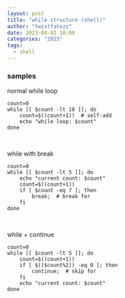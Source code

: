 ```yaml
---
layout: post
title: "while structure (shell)"
author: "twistfatezz"
date: 2023-04-02 18:09
categories: "2023"
tags:
  - shell
---
```

### samples
normal while loop
```shell
count=0
while [[ $count -lt 10 ]]; do
    count=$((count+1))  # self-add
    echo "while loop: $count"
done
```
<br>


while with break
```shell
count=0
while [[ $count -lt 5 ]]; do
    echo "current count: $count"
    count=$((count+1))
    if [ $count -eq 7 ]; then
        break;  # break for
    fi
done
```
<br>


while + continue
```shell
count=0
while [[ $count -lt 5 ]]; do
    count=$((count+1))
    if [ $(($count%2)) -eq 0 ]; then
        continue;  # skip for
    fi
    echo "current count: $count"
done
```

